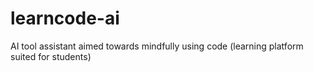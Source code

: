 # learncode-ai

AI tool assistant aimed towards mindfully using code (learning platform suited for students) 
